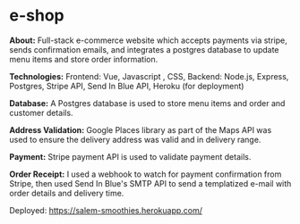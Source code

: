 # e-shop

**About:**
Full-stack e-commerce website which accepts payments via stripe, sends confirmation emails, and integrates a postgres database to update 
menu items and store order information.
    
**Technologies:**
Frontend: Vue, Javascript , CSS, Backend: Node.js, Express, Postgres, Stripe API, Send In Blue API, Heroku (for deployment)

**Database:** A Postgres database is used to store menu items and order and customer details.
	
**Address Validation:** Google Places library as part of the Maps API was used to ensure the delivery address was valid and in 
delivery range.
	
**Payment:** Stripe payment API is used to validate payment details.
	
**Order Receipt:** I used a webhook to watch for payment confirmation from Stripe, then used Send In Blue's 
SMTP API to send a templatized e-mail with order details and delivery time.

Deployed: https://salem-smoothies.herokuapp.com/
